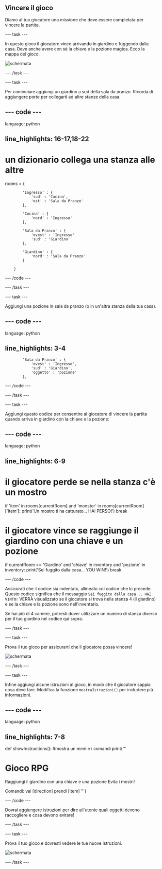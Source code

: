 ## Vincere il gioco

Diamo al tuo giocatore una missione che deve essere completata per vincere la partita.

\--- task \---

In questo gioco il giocatore vince arrivando in giardino e fuggendo dalla casa. Deve anche avere con sè la chiave e la pozione magica. Ecco la mappa del gioco.

![schermata](images/rpg-final-map.png)

\--- /task \---

\--- task \---

Per cominciare aggiungi un giardino a sud della sala da pranzo. Ricorda di aggiungere porte per collegarti ad altre stanze della casa.

## \--- code \---

language: python

## line_highlights: 16-17,18-22

# un dizionario collega una stanza alle altre

rooms = {

            'Ingresso' : {
                'sud' : 'Cucina',
                'est' : 'Sala da Pranzo'
            },
    
            'Cucina' : {
                'nord' : 'Ingresso'
            },
    
            'Sala da Pranzo' : {
                'ovest' : 'Ingresso'
                'sud' : 'Giardino'
            },
    
            'Giardino' : {
                'nord' : 'Sala da Pranzo'
            }
    
        }
    

\--- /code \---

\--- /task \---

\--- task \---

Aggiungi una pozione in sala da pranzo (o in un'altra stanza della tua casa).

## \--- code \---

language: python

## line_highlights: 3-4

            'Sala da Pranzo' : {
                'ovest' : 'Ingresso',
                'sud' : 'Giardino',
                'oggetto' : 'pozione'
            },
    

\--- /code \---

\--- /task \---

\--- task \---

Aggiungi questo codice per consentire al giocatore di vincere la partita quando arriva in giardino con la chiave e la pozione:

## \--- code \---

language: python

## line_highlights: 6-9

# il giocatore perde se nella stanza c'è un mostro

if 'item' in rooms\[currentRoom] and 'monster' in rooms[currentRoom\]\['item'\]: print('Un mostro ti ha catturato... HAI PERSO!') break

# il giocatore vince se raggiunge il giardino con una chiave e un pozione

if currentRoom == 'Giardino' and 'chiave' in inventory and 'pozione' in inventory: print('Sei fuggito dalla casa... YOU WIN!') break

\--- /code \---

Assicurati che il codice sia indentato, allineato col codice che lo precede. Questo codice significa che il messaggio `Sei fuggito dalla casa... HAI VINTO!` VERRÀ visualizzato se il giocatore si trova nella stanza 4 (il giardino) e se la chiave e la pozione sono nell'inventario.

Se hai più di 4 camere, potresti dover utilizzare un numero di stanza diverso per il tuo giardino nel codice qui sopra.

\--- /task \---

\--- task \---

Prova il tuo gioco per assicurarti che il giocatore possa vincere!

![schermata](images/rpg-win-test.png)

\--- /task \---

\--- task \---

Infine aggiungi alcune istruzioni al gioco, in modo che il giocatore sappia cosa deve fare. Modifica la funzione `mostraIstruzioni()` per includere più informazioni.

## \--- code \---

language: python

## line_highlights: 7-8

def showInstructions(): #mostra un meni e i comandi print('''

# Gioco RPG

Raggiungi il giardino con una chiave e una pozione Evita i mostri!

Comandi: vai [direction] prendi [item] ''')

\--- /code \---

Dovrai aggiungere istruzioni per dire all'utente quali oggetti devono raccogliere e cosa devono evitare!

\--- /task \---

\--- task \---

Prova il tuo gioco e dovresti vedere le tue nuove istruzioni.

![schermata](images/rpg-instructions-test.png)

\--- /task \---